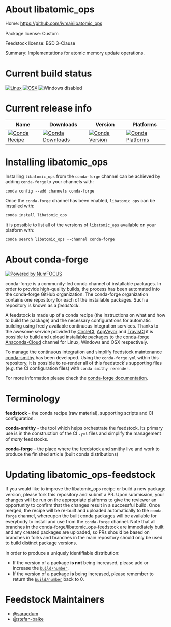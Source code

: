 <!--
# -*- mode: jinja -*-
-->

About libatomic_ops
===================

Home: https://github.com/ivmai/libatomic_ops

Package license: Custom

Feedstock license: BSD 3-Clause

Summary: Implementations for atomic memory update operations.



Current build status
====================

[![Linux](https://img.shields.io/circleci/project/github/conda-forge/libatomic_ops-feedstock/master.svg?label=Linux)](https://circleci.com/gh/conda-forge/libatomic_ops-feedstock)
[![OSX](https://img.shields.io/travis/conda-forge/libatomic_ops-feedstock/master.svg?label=macOS)](https://travis-ci.org/conda-forge/libatomic_ops-feedstock)
![Windows disabled](https://img.shields.io/badge/Windows-disabled-lightgrey.svg)

Current release info
====================

| Name | Downloads | Version | Platforms |
| --- | --- | --- | --- |
| [![Conda Recipe](https://img.shields.io/badge/recipe-libatomic_ops-green.svg)](https://anaconda.org/conda-forge/libatomic_ops) | [![Conda Downloads](https://img.shields.io/conda/dn/conda-forge/libatomic_ops.svg)](https://anaconda.org/conda-forge/libatomic_ops) | [![Conda Version](https://img.shields.io/conda/vn/conda-forge/libatomic_ops.svg)](https://anaconda.org/conda-forge/libatomic_ops) | [![Conda Platforms](https://img.shields.io/conda/pn/conda-forge/libatomic_ops.svg)](https://anaconda.org/conda-forge/libatomic_ops) |

Installing libatomic_ops
========================

Installing `libatomic_ops` from the `conda-forge` channel can be achieved by adding `conda-forge` to your channels with:

```
conda config --add channels conda-forge
```

Once the `conda-forge` channel has been enabled, `libatomic_ops` can be installed with:

```
conda install libatomic_ops
```

It is possible to list all of the versions of `libatomic_ops` available on your platform with:

```
conda search libatomic_ops --channel conda-forge
```


About conda-forge
=================

[![Powered by NumFOCUS](https://img.shields.io/badge/powered%20by-NumFOCUS-orange.svg?style=flat&colorA=E1523D&colorB=007D8A)](http://numfocus.org)

conda-forge is a community-led conda channel of installable packages.
In order to provide high-quality builds, the process has been automated into the
conda-forge GitHub organization. The conda-forge organization contains one repository
for each of the installable packages. Such a repository is known as a *feedstock*.

A feedstock is made up of a conda recipe (the instructions on what and how to build
the package) and the necessary configurations for automatic building using freely
available continuous integration services. Thanks to the awesome service provided by
[CircleCI](https://circleci.com/), [AppVeyor](https://www.appveyor.com/)
and [TravisCI](https://travis-ci.org/) it is possible to build and upload installable
packages to the [conda-forge](https://anaconda.org/conda-forge)
[Anaconda-Cloud](https://anaconda.org/) channel for Linux, Windows and OSX respectively.

To manage the continuous integration and simplify feedstock maintenance
[conda-smithy](https://github.com/conda-forge/conda-smithy) has been developed.
Using the ``conda-forge.yml`` within this repository, it is possible to re-render all of
this feedstock's supporting files (e.g. the CI configuration files) with ``conda smithy rerender``.

For more information please check the [conda-forge documentation](https://conda-forge.org/docs/).

Terminology
===========

**feedstock** - the conda recipe (raw material), supporting scripts and CI configuration.

**conda-smithy** - the tool which helps orchestrate the feedstock.
                   Its primary use is in the construction of the CI ``.yml`` files
                   and simplify the management of *many* feedstocks.

**conda-forge** - the place where the feedstock and smithy live and work to
                  produce the finished article (built conda distributions)


Updating libatomic_ops-feedstock
================================

If you would like to improve the libatomic_ops recipe or build a new
package version, please fork this repository and submit a PR. Upon submission,
your changes will be run on the appropriate platforms to give the reviewer an
opportunity to confirm that the changes result in a successful build. Once
merged, the recipe will be re-built and uploaded automatically to the
`conda-forge` channel, whereupon the built conda packages will be available for
everybody to install and use from the `conda-forge` channel.
Note that all branches in the conda-forge/libatomic_ops-feedstock are
immediately built and any created packages are uploaded, so PRs should be based
on branches in forks and branches in the main repository should only be used to
build distinct package versions.

In order to produce a uniquely identifiable distribution:
 * If the version of a package **is not** being increased, please add or increase
   the [``build/number``](https://conda.io/docs/user-guide/tasks/build-packages/define-metadata.html#build-number-and-string).
 * If the version of a package **is** being increased, please remember to return
   the [``build/number``](https://conda.io/docs/user-guide/tasks/build-packages/define-metadata.html#build-number-and-string)
   back to 0.

Feedstock Maintainers
=====================

* [@saraedum](https://github.com/saraedum/)
* [@stefan-balke](https://github.com/stefan-balke/)

